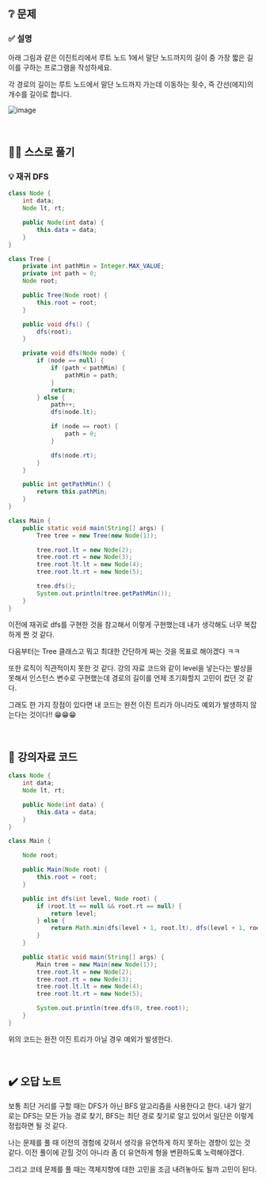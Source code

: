 ## ❔ 문제
### ✅ 설명
아래 그림과 같은 이진트리에서 루트 노드 1에서 말단 노드까지의 길이 중 가장 짧은 길이를 구하는 프로그램을 작성하세요.

각 경로의 길이는 루트 노드에서 말단 노드까지 가는데 이동하는 횟수, 즉 간선(에지)의 개수를 길이로 합니다.

![image](https://github.com/05AM/problem-solving/assets/83827023/f2595ea5-541b-4682-9beb-15100047f381)

<br>

## ✍🏻 스스로 풀기

### 💡 재귀 DFS

``` java
class Node {
	int data;
	Node lt, rt;

	public Node(int data) {
		this.data = data;
	}
}

class Tree {
	private int pathMin = Integer.MAX_VALUE;
	private int path = 0;
	Node root;

	public Tree(Node root) {
		this.root = root;
	}

	public void dfs() {
		dfs(root);
	}

	private void dfs(Node node) {
		if (node == null) {
			if (path < pathMin) {
				pathMin = path;
			}
			return;
		} else {
			path++;
			dfs(node.lt);

			if (node == root) {
				path = 0;
			}

			dfs(node.rt);
		}
	}

	public int getPathMin() {
		return this.pathMin;
	}
}

class Main {
	public static void main(String[] args) {
		Tree tree = new Tree(new Node(1));

		tree.root.lt = new Node(2);
		tree.root.rt = new Node(3);
		tree.root.lt.lt = new Node(4);
		tree.root.lt.rt = new Node(5);

		tree.dfs();
		System.out.println(tree.getPathMin());
	}
}
```

이전에 재귀로 dfs를 구현한 것을 참고해서 이렇게 구현했는데 내가 생각해도 너무 복잡하게 짠 것 같다.

다음부터는 Tree 클래스고 뭐고 최대한 간단하게 짜는 것을 목표로 해야겠다 ㅋㅋ

또한 로직이 직관적이지 못한 것 같다. 강의 자료 코드와 같이 level을 넣는다는 발상을 못해서 인스턴스 변수로 구현했는데 경로의 길이를 언제 초기화할지 고민이 컸던 것 같다.

그래도 한 가지 장점이 있다면 내 코드는 완전 이진 트리가 아니라도 예외가 발생하지 않는다는 것이다!! 😁😁😁

<br>

## 📖 강의자료 코드

``` java
class Node {
	int data;
	Node lt, rt;

	public Node(int data) {
		this.data = data;
	}
}

class Main {

	Node root;

	public Main(Node root) {
		this.root = root;
	}

	public int dfs(int level, Node root) {
		if (root.lt == null && root.rt == null) {
			return level;
		} else {
			return Math.min(dfs(level + 1, root.lt), dfs(level + 1, root.rt));
		}
	}

	public static void main(String[] args) {
		Main tree = new Main(new Node(1));
		tree.root.lt = new Node(2);
		tree.root.rt = new Node(3);
		tree.root.lt.lt = new Node(4);
		tree.root.lt.rt = new Node(5);

		System.out.println(tree.dfs(0, tree.root));
	}
}
```

위의 코드는 완전 이진 트리가 아닐 경우 예외가 발생한다.

<br>

## ✔️ 오답 노트

보통 최단 거리를 구할 때는 DFS가 아닌 BFS 알고리즘을 사용한다고 한다. 내가 알기로는 DFS는 모든 가능 경로 찾기, BFS는 최단 경로 찾기로 알고 있어서 일단은 이렇게 정립하면 될 것 같다.

나는 문제를 풀 때 이전의 경험에 갖혀서 생각을 유연하게 하지 못하는 경향이 있는 것 같다. 이전 풀이에 갇힐 것이 아니라 좀 더 유연하게 형을 변환하도록 노력해야겠다.

그리고 코테 문제를 풀 때는 객체지향에 대한 고민을 조금 내려놓아도 될까 고민이 된다.
